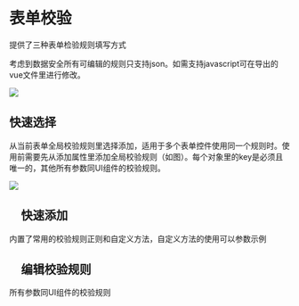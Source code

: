 <!-- Created by 337547038 使用手册-表单校验 -->

# 表单校验

提供了三种表单检验规则填写方式

考虑到数据安全所有可编辑的规则只支持json。如需支持javascript可在导出的vue文件里进行修改。

![](@/docs/img/img6.png)

## 快速选择

从当前表单全局校验规则里选择添加，适用于多个表单控件使用同一个规则时。使用前需要先从添加属性里添加全局校验规则（如图）。每个对象里的key是必须且唯一的，其他所有参数同UI组件的校验规则。

![](@/docs/img/img5.png)

## 　快速添加

内置了常用的校验规则正则和自定义方法，自定义方法的使用可以参数示例

## 　编辑校验规则

所有参数同UI组件的校验规则

　　

